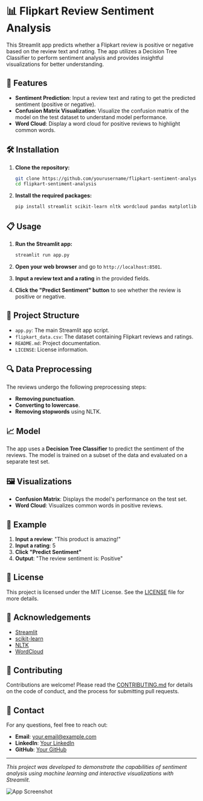 # 📊 Flipkart Review Sentiment Analysis

This Streamlit app predicts whether a Flipkart review is positive or negative based on the review text and rating. The app utilizes a Decision Tree Classifier to perform sentiment analysis and provides insightful visualizations for better understanding.

## 🚀 Features

- **Sentiment Prediction**: Input a review text and rating to get the predicted sentiment (positive or negative).
- **Confusion Matrix Visualization**: Visualize the confusion matrix of the model on the test dataset to understand model performance.
- **Word Cloud**: Display a word cloud for positive reviews to highlight common words.

## 🛠️ Installation

1. **Clone the repository:**

    ```bash
    git clone https://github.com/yourusername/flipkart-sentiment-analysis.git
    cd flipkart-sentiment-analysis
    ```

2. **Install the required packages:**

    ```bash
    pip install streamlit scikit-learn nltk wordcloud pandas matplotlib seaborn tqdm
    ```

## 📋 Usage

1. **Run the Streamlit app:**

    ```bash
    streamlit run app.py
    ```

2. **Open your web browser** and go to `http://localhost:8501`.

3. **Input a review text and a rating** in the provided fields.

4. **Click the "Predict Sentiment" button** to see whether the review is positive or negative.

## 📁 Project Structure

- `app.py`: The main Streamlit app script.
- `flipkart_data.csv`: The dataset containing Flipkart reviews and ratings.
- `README.md`: Project documentation.
- `LICENSE`: License information.

## 🔍 Data Preprocessing

The reviews undergo the following preprocessing steps:
- **Removing punctuation**.
- **Converting to lowercase**.
- **Removing stopwords** using NLTK.

## 📈 Model

The app uses a **Decision Tree Classifier** to predict the sentiment of the reviews. The model is trained on a subset of the data and evaluated on a separate test set.

## 🖼️ Visualizations

- **Confusion Matrix**: Displays the model's performance on the test set.
- **Word Cloud**: Visualizes common words in positive reviews.

## 🧪 Example

1. **Input a review**: "This product is amazing!"
2. **Input a rating**: 5
3. **Click "Predict Sentiment"**
4. **Output**: "The review sentiment is: Positive"

## 📜 License

This project is licensed under the MIT License. See the [LICENSE](LICENSE) file for more details.

## 🙏 Acknowledgements

- [Streamlit](https://streamlit.io/)
- [scikit-learn](https://scikit-learn.org/)
- [NLTK](https://www.nltk.org/)
- [WordCloud](https://github.com/amueller/word_cloud)

## 🌟 Contributing

Contributions are welcome! Please read the [CONTRIBUTING.md](CONTRIBUTING.md) for details on the code of conduct, and the process for submitting pull requests.

## 📧 Contact

For any questions, feel free to reach out:

- **Email**: your.email@example.com
- **LinkedIn**: [Your LinkedIn](https://www.linkedin.com/in/yourprofile/)
- **GitHub**: [Your GitHub](https://github.com/yourusername/)

---

*This project was developed to demonstrate the capabilities of sentiment analysis using machine learning and interactive visualizations with Streamlit.*

![App Screenshot](screenshot.png)
